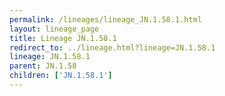 ```yaml
---
permalink: /lineages/lineage_JN.1.58.1.html
layout: lineage_page
title: Lineage JN.1.58.1
redirect_to: ../lineage.html?lineage=JN.1.58.1
lineage: JN.1.58.1
parent: JN.1.58
children: ['JN.1.58.1']
---
```

